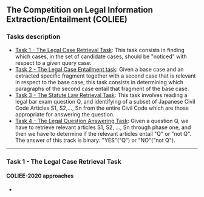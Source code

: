 ## The Competition on Legal Information Extraction/Entailment (COLIEE)

### Tasks description

- <ins>Task 1 - The Legal Case Retrieval Task</ins>: This task consists in finding which cases, in the set of candidate cases, should be "noticed" with respect to a given query case.
- <ins>Task 2 - The Legal Case Entailment task</ins>: Given a base case and an extracted specific fragment together with a second case that is relevant in respect to the base case, this task consists in determining which paragraphs of the second case entail that fragment of the base case.
- <ins>Task 3 - The Statute Law Retrieval Task</ins>: This task involves reading a legal bar exam question Q, and identifying of a subset of Japanese Civil Code Articles S1, S2,..., Sn from the entire Civil Code which are those appropriate for answering the question.
- <ins>Task 4 - The Legal Question Answering Task</ins>: Given a question Q, we have to retrieve relevant articles S1, S2, ..., Sn through phase one, and then we have to determine if the relevant articles entail "Q" or "not Q". The answer of this track is binary: "YES"("Q") or "NO"("not Q").

***

### Task 1 - The Legal Case Retrieval Task

#### COLIEE-2020 approaches

- 
